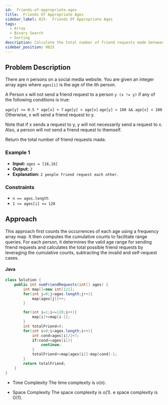 ```yaml
---
id:  friends-of-appropriate-ages
title:  Friends Of Appropriate Ages
sidebar_label: 825-  Friends Of Appropriate Ages
tags:
  - Array
  - Binary Search
  - Sorting
description: Calculate the total number of friend requests made between persons based on their ages, following specific conditions that determine when a friend request is not sent.
sidebar_position: 0825
---
```


## Problem Description

There are n persons on a social media website. You are given an integer array ages where `ages[i]` is the age of the ith person.

A Person x will not send a friend request to a person `y (x != y)` if any of the following conditions is true:

`age[y] <= 0.5 * age[x] + 7`
`age[y] > age[x]`
`age[y] > 100 && age[x] < 100`
Otherwise, x will send a friend request to y.

Note that if x sends a request to y, y will not necessarily send a request to x. Also, a person will not send a friend request to themself.

Return the total number of friend requests made.

### Example 1

- **Input:** `ages = [16,16]`
- **Output:** `2`
- **Explanation:** `2 people friend request each other.`


### Constraints

- `n == ages.length`
- `1 <= ages[i] <= 120`

## Approach

This approach first counts the occurrences of each age using a frequency array map. It then computes the cumulative counts to facilitate range queries. For each person, it determines the valid age range for sending friend requests and calculates the total possible friend requests by leveraging the cumulative counts, subtracting the invalid and self-request cases.

#### Java
```Java
class Solution {
    public int numFriendRequests(int[] ages) {
        int map[]=new int[121];
        for(int j=0;j<ages.length;j++){
            map[ages[j]]++;
        }

        for(int i=1;i<=120;i++){
            map[i]+=map[i-1];
        }
        int totalFriend=0;
        for(int i=0;i<ages.length;i++){
            int cond=ages[i]/2+7;
            if(cond>=ages[i]){
                continue;
            }
            totalFriend+=map[ages[i]]-map[cond]-1;
        }
        return totalFriend;
    }
}
```

- Time Complexity
The time complexity is o(n).

- Space Complexity
The space complexity is o(1).
  e space complexity is O(1).
